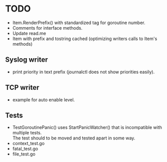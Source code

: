 # TODO

- Item.RenderPrefix() with standardized tag for goroutine number.
- Comments for interface methods.
- Update read.me
- Item with prefix and tostring cached (optimizing writers calls to Item's methods)

## Syslog writer

- print priority in text prefix (journalctl does not show priorities easily).

## TCP writer

- example for auto enable level.

## Tests

- TestGoroutinePanic() uses StartPanicWatcher() that is incompatible with multiple tests.  
The test should to be moved and tested apart in some way.
- context_test.go
- fatal_test.go
- file_test.go
